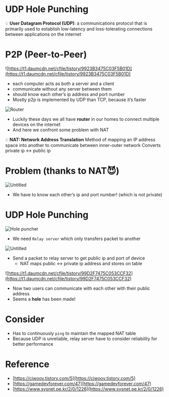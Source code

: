# UDP Hole Punching

💡 **User Datagram Protocol (UDP)**: a communications protocol that is primarily used to establish low-latency and loss-tolerating connections between applications on the internet

# P2P (Peer-to-Peer)

![https://t1.daumcdn.net/cfile/tistory/9923B3475C03F5B01D](https://t1.daumcdn.net/cfile/tistory/9923B3475C03F5B01D)

- each computer acts as both a server and a client
- communicate without any server between them
- should know each other’s ip address and port number
- Mostly p2p is implemented by UDP than TCP, because it’s faster

![Router](https://expatitparis.com/wp-content/uploads/2020/09/wifi-routers.jpg)

- Luckily these days we all have **router** in our homes to connect multiple devices on the internet
- And here we confront some problem with NAT

💡 **NAT: Network Address Translation**
Method of mapping an IP address space into another to communicate between inner-outer network
Converts private ip ↔ public ip

# Problem (thanks to NAT😈)

![Untitled](https://t1.daumcdn.net/cfile/tistory/99E5193C5C03FF0E18)

- We have to know each other’s ip and port number! (which is not private)

# UDP Hole Punching

![Hole puncher](https://ae01.alicdn.com/kf/Hccc7f484a4b94cccb25a0c5cc80b93f3f/Double-Hole-Puncher-Manual-Porous-Paper-Puncher-Hand-Pressure-Puncher-School-Office-Round-Hole-Punching-Thickness.jpg_Q90.jpg_.webp)

- We need `Relay server` which only transfers packet to another

![Untitled](https://t1.daumcdn.net/cfile/tistory/13749E394F0A5BEA25)

- Send a packet to relay server to get public ip and port of device
  - NAT maps public ↔ private ip address and stores on table

![https://t1.daumcdn.net/cfile/tistory/99D2F7475C053CCF32](https://t1.daumcdn.net/cfile/tistory/99D2F7475C053CCF32)

- Now two users can communicate with each other with their public address
- Seems a **hole** has been made!

# Consider

- Has to continuously `ping` to maintain the mapped NAT table
- Because UDP is unreliable, relay server have to consider reliability for better performance

# Reference

- [https://cjwoov.tistory.com/5](https://cjwoov.tistory.com/5)
- [https://gamedevforever.com/47](https://gamedevforever.com/47)
- [https://www.sysnet.pe.kr/2/0/1226](https://www.sysnet.pe.kr/2/0/1226)
